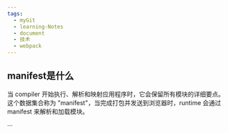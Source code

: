```yaml
---
tags:
  - myGit
  - learning-Notes
  - document
  - 技术
  - webpack
---
```


## manifest是什么
当 compiler 开始执行、解析和映射应用程序时，它会保留所有模块的详细要点。这个数据集合称为 "manifest"，当完成打包并发送到浏览器时，runtime 会通过 manifest 来解析和加载模块。

···